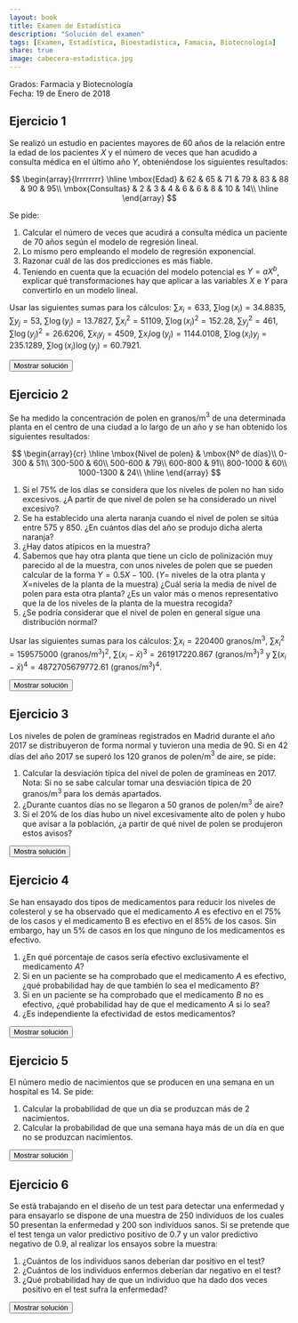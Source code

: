 ```yaml
---
layout: book
title: Examen de Estadística
description: "Solución del examen"
tags: [Examen, Estadística, Bioestadística, Famacia, Biotecnología]
share: true
image: cabecera-estadistica.jpg
---
```




Grados: Farmacia y Biotecnología  
Fecha: 19 de Enero de 2018 

## Ejercicio 1


Se realizó un estudio en pacientes mayores de 60 años de la relación entre la edad de los pacientes $X$ y el número de veces que han acudido a consulta médica en el último año $Y$, obteniéndose los siguientes resultados:

$$
  \begin{array}{lrrrrrrrr}
    \hline
    \mbox{Edad} & 62 & 65 & 71 & 79 & 83 & 88 & 90 & 95\\
    \mbox{Consultas} & 2 & 3 & 4 & 6 & 6 & 8 & 10 & 14\\
    \hline
  \end{array}
$$

Se pide:

1. Calcular el número de veces que acudirá a consulta médica un paciente de 70 años según el modelo de regresión lineal.
2. Lo mismo pero empleando el modelo de regresión exponencial.
3. Razonar cuál de las dos predicciones es más fiable.
4. Teniendo en cuenta que la ecuación del modelo potencial es $Y=aX^b$, explicar qué transformaciones hay que aplicar a las variables $X$ e $Y$ para convertirlo en un modelo lineal. 

Usar las siguientes sumas para los cálculos:
$\sum x_i=633$, $\sum \log(x_i)=34.8835$, $\sum y_j=53$, $\sum \log(y_j)=13.7827$,
$\sum x_i^2=51109$, $\sum \log(x_i)^2=152.28$, $\sum y_j^2=461$, $\sum \log(y_j)^2=26.6206$,
$\sum x_iy_j=4509$, $\sum x_i\log(y_j)=1144.0108$, $\sum \log(x_i)y_j=235.1289$, $\sum \log(x_i)\log(y_j)=60.7921$.

<div><button class="solution">Mostrar solución</button></div>
<div id="solution" style="display: none">

1. Modelo lineal de Consultas sobre Edad: <br/>
$\bar x=79.125$ años, $s_x^2=127.8594$ años² . <br/>
$\bar y=6.625$ consultas, $s_y^2=13.7344$ consultas². <br/>
$s_{xy}=39.4219$ años⋅consultas. <br/>
Recta de regresión de Consultas sobre Edad: $y=-17.771 + 0.3083x$. <br/>
$y(70) =3.8116$ consultas. <br/>

2. $\overline{\log(y)}=1.7228$ log(consultas), $s_{\log(y)}^2=0.3594$ log(consultas)². <br/>
$s_{x\log(y)}=6.6823$ años⋅log(consultas). <br/>
Modelo exponencial de consultas sobre Edad: $y=e^{-2.4124 + 0.0523x}$. <br/>
$y(70)=3.4762$ consultas.<br/>
3. Coeficiente de determinación lineal de Consultas sobre Edad $r^2=0.885$. <br/>
Coeficiente de determinación exponencial de Consultas sobre Edad $r^2=0.9716$. <br/>
Por tanto, el modelo exponencial explica un poco mejor el número de consultas médicas con respecto a la edad.<br/> 
4. Hay que aplicar la transformación logarítmica tanto a las Consultas como a la Edad: $\log(Y)=\log(aX^b)\Rightarrow \log(Y)=\log(a)+\log(X^b)=\log(a)+b\log(X)=a'+b\log(X)$.
</div>

## Ejercicio 2

Se ha medido la concentración de polen en granos/m$^3$ de una determinada planta en el centro de una ciudad a lo largo de un año y se han obtenido los siguientes resultados:


$$
  \begin{array}{cr}
  \hline
  \mbox{Nivel de polen} & \mbox{Nº de días}\\
  0-300 & 51\\
  300-500 & 60\\
  500-600 & 79\\
  600-800 & 91\\
  800-1000 & 60\\
  1000-1300 & 24\\
  \hline
  \end{array}
$$

1. Si el 75\% de los días se considera que los niveles de polen no han sido excesivos.
¿A partir de que nivel de polen se ha considerado un nivel excesivo?
2. Se ha establecido una alerta naranja cuando el nivel de polen se sitúa entre 575 y 850.
¿En cuántos días del año se produjo dicha alerta naranja?
3. ¿Hay datos atípicos en la muestra?
4. Sabemos que hay otra planta que tiene un ciclo de polinización muy parecido al de la muestra, con unos niveles de polen que se pueden calcular de la forma $Y=0.5X-100$. ($Y$= niveles de la otra planta y $X$=niveles de la planta de la muestra)
¿Cuál sería la media de nivel de polen para esta otra planta?
¿Es un valor más o menos representativo que la de los niveles de la planta de la muestra recogida?
5. ¿Se podría considerar que el nivel de polen en general sigue una distribución normal?

Usar las siguientes sumas para los cálculos: $\sum x_i=220400$ granos/m$^3$, $\sum x_i^2=159575000$ (granos/m$^3$)$^2$, $\sum (x_i-\bar x)^3=261917220.867$ (granos/m$^3$)$^3$ y $\sum (x_i-\bar x)^4=4872705679772.61$ (granos/m$^3$)$^4$.

<div><button class="solution">Mostrar solución</button></div>
<div id="solution" style="display: none">
1. $P_{75}=784.0417$ granos/m³.<br/>
2. $F(575)=0.4664$ y $F(860)=0.8192$, por lo que la frecuencia del número de días con alerta es $0.3528$ que corresponde a $128.77$ días.<br/>
3. $Q_1=434.1849$ granos/m³, $Q_3=784.0417$ granos/m³ y $RI=349.8568$ granos/m³.<br/>
Vallas: $F_1=-90.6001$ granos/m³ y $F_2=1308.8269$ granos/m³.
Como todos los valores caen dentro de las vallas no hay datos atípicos.<br/>
4. $\bar x=603.8356$ granos/m³, $s_x^2=72574.3291$ (granos/m³)², $s_x=269.3962$ granos/m³ y $cv_x=0.4461$<br/>
$\bar y=201.9178$ granos/m³, $s_y=134.6981$ granos/m³ y $cv_y=0.6671$.<br/>
La media de $X$ es más representativa que la media de $Y$ ya que $cv_x<cv_y$.<br/>
5. $g_1=0.0367$ y $g_2=-0.4654$. Como ambos están entre -2 y 2, se puede asumir que el nivel de polen se distribuye normalmente.
</div>

## Ejercicio 3

Los niveles de polen de gramíneas registrados en Madrid durante el año 2017 se distribuyeron de forma normal y tuvieron una media de 90.
Si en 42 días del año 2017 se superó los 120 granos de polen/m$^3$ de aire, se pide:

1. Calcular la desviación típica del nivel de polen de gramíneas en 2017.  
Nota: Si no se sabe calcular tomar una desviación típica de 20 granos/m$^3$ para los demás apartados.
2. ¿Durante cuantos días no se llegaron a 50 granos de polen/m$^3$ de aire?
3. Si el 20\% de los días hubo un nivel excesivamente alto de polen y hubo que avisar a la población, ¿a partir de qué nivel de polen se produjeron estos avisos?


<div><button class="solution">Mostra solución</button></div>
<div id="solution" style="display: none">
Sea $X$ el nivel de polen en Madrid en 2017. $X\sim N(90,\sigma)$.<br/>
1. $\sigma=25$ granos/m³.<br/>
2. $P(X\leq 50)=0.0548$ que corresponde a $20.0017$ días.<br/>
3. $P_{80}=111.0405$ granos/m³.
</div>

## Ejercicio 4

Se han ensayado dos tipos de medicamentos para reducir los niveles de colesterol y se ha observado que el medicamento $A$ es efectivo en el 75\% de los casos y el medicamento B es efectivo en el $85\%$ de los casos.
Sin embargo, hay un 5\% de casos en los que ninguno de los medicamentos es efectivo.

1. ¿En qué porcentaje de casos sería efectivo exclusivamente el medicamento $A$?
2. Si en un paciente se ha comprobado que el medicamento $A$ es efectivo, ¿qué probabilidad hay de que también lo sea el medicamento $B$?
3. Si en un paciente se ha comprobado que el medicamento $B$ no es efectivo, ¿qué probabilidad hay de que el medicamento $A$ si lo sea?
4. ¿Es independiente la efectividad de estos medicamentos?

<div><button class="solution">Mostrar solución</button></div>
<div id="solution" style="display: none">
1. $P(A\cap \overline B)=0.1$, es decir, un $10\%$.<br/>
2. $P(B|A)=0.8667$.<br/>
3. $P(A|\overline B)=0.6667$.<br/>
4. $P(B|A)\neq P(B)$, de manera que los sucesos son dependientes.
</div>

## Ejercicio 5

El número medio de nacimientos que se producen en una semana en un hospital es 14. 
Se pide:

1. Calcular la probabilidad de que un día se produzcan más de 2 nacimientos. 
2. Calcular la probabilidad de que una semana haya más de un día en que no se produzcan nacimientos. 


<div><button class="solution">Mostrar solución</button></div>
<div id="solution" style="display: none">
1. Sea $X$ el número de nacimientos en un día. $X\sim P(2)$.<br/>
$P(X>2)=0.3233.$<br/>
2. Sea $Y$ el número de días sin nacimientos en una semana. $Y\sim B(7,0.1353)$.<br/>
$P(Y>1)=0.2427$.
</div>

## Ejercicio 6

Se está trabajando en el diseño de un test para detectar una enfermedad y para ensayarlo se dispone de una muestra de 250 individuos de los cuales 50 presentan la enfermedad y 200 son individuos sanos. 
Si se pretende que el test tenga un valor predictivo positivo de $0.7$ y un valor predictivo negativo de $0.9$, al realizar los ensayos sobre la muestra:

1. ¿Cuántos de los individuos sanos deberían dar positivo en el test?
2. ¿Cuántos de los individuos enfermos deberían dar negativo en el test?
3. ¿Qué probabilidad hay de que un individuo que ha dado dos veces positivo en el test sufra la enfermedad?

<div><button class="solution">Mostrar solución</button></div>
<div id="solution" style="display: none">
Sea $E$ el suceso correspondiente a tener la enfermedad.<br/>
1. $P(+|\overline{E})=0.0625\Rightarrow 12.5$ personas.<br/>
2. $P(-|E)=0.4165\Rightarrow 20.825$ personas.<br/>
3. $P(E|+\cap +)=0.9561$.
</div>
